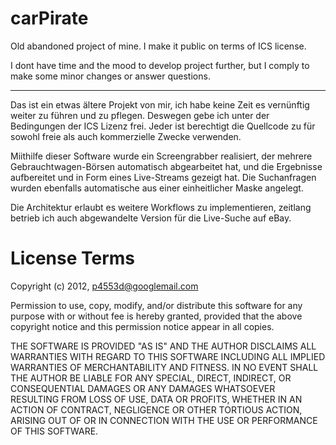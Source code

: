carPirate
=========

Old abandoned project of mine. I make it public on terms of ICS license.

I dont have time and the mood to develop project further, but I comply to make some minor changes or answer questions.

------------

Das ist ein etwas ältere Projekt von mir, ich habe keine Zeit es vernünftig weiter zu führen und zu pflegen. Deswegen gebe ich unter der Bedingungen der ICS Lizenz frei.
Jeder ist berechtigt die Quellcode zu für sowohl freie als auch kommerzielle Zwecke verwenden.

Miithilfe dieser Software wurde ein Screengrabber realisiert, der mehrere Gebrauchtwagen-Börsen automatisch abgearbeitet hat, und die Ergebnisse aufbereitet und in Form eines Live-Streams gezeigt hat.
Die Suchanfragen wurden ebenfalls automatische aus einer einheitlicher Maske angelegt.

Die Architektur erlaubt es weitere Workflows zu implementieren, zeitlang betrieb ich auch abgewandelte Version für die Live-Suche auf eBay.


License Terms
=============

Copyright (c) 2012, p4553d@googlemail.com

Permission to use, copy, modify, and/or distribute this software for any
purpose with or without fee is hereby granted, provided that the above
copyright notice and this permission notice appear in all copies.

THE SOFTWARE IS PROVIDED "AS IS" AND THE AUTHOR DISCLAIMS ALL WARRANTIES
WITH REGARD TO THIS SOFTWARE INCLUDING ALL IMPLIED WARRANTIES OF
MERCHANTABILITY AND FITNESS. IN NO EVENT SHALL THE AUTHOR BE LIABLE FOR
ANY SPECIAL, DIRECT, INDIRECT, OR CONSEQUENTIAL DAMAGES OR ANY DAMAGES
WHATSOEVER RESULTING FROM LOSS OF USE, DATA OR PROFITS, WHETHER IN AN
ACTION OF CONTRACT, NEGLIGENCE OR OTHER TORTIOUS ACTION, ARISING OUT OF
OR IN CONNECTION WITH THE USE OR PERFORMANCE OF THIS SOFTWARE.
